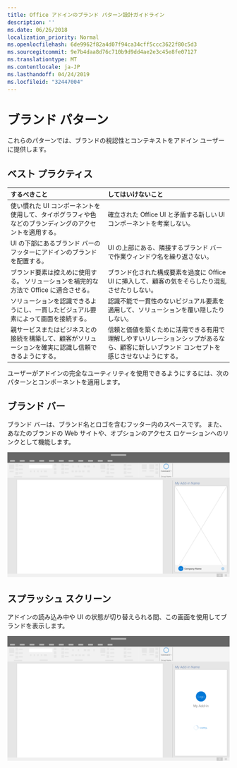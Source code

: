 ```yaml
---
title: Office アドインのブランド パターン設計ガイドライン
description: ''
ms.date: 06/26/2018
localization_priority: Normal
ms.openlocfilehash: 6de9962f82a4d07f94ca34cff5ccc3622f80c5d3
ms.sourcegitcommit: 9e7b4daa8d76c710b9d9dd4ae2e3c45e8fe07127
ms.translationtype: MT
ms.contentlocale: ja-JP
ms.lasthandoff: 04/24/2019
ms.locfileid: "32447004"
---
```

# <a name="branding-patterns"></a>ブランド パターン

これらのパターンでは、ブランドの視認性とコンテキストをアドイン ユーザーに提供します。 

## <a name="best-practices"></a>ベスト プラクティス

|するべきこと |してはいけないこと|
|:---- |:----|
| 使い慣れた UI コンポーネントを使用して、タイポグラフィや色などのブランディングのアクセントを適用する。 | 確立された Office UI と矛盾する新しい UI コンポーネントを考案しない。 | 
| UI の下部にあるブランド バーのフッターにアドインのブランドを配置する。 | UI の上部にある、隣接するブランド バーで作業ウィンドウ名を繰り返さない。 |
| ブランド要素は控えめに使用する。 ソリューションを補完的な方法で Office に適合させる。 | ブランド化された構成要素を過度に Office UI に挿入して、顧客の気をそらしたり混乱させたりしない。 |
| ソリューションを認識できるようにし、一貫したビジュアル要素によって画面を接続する。 | 認識不能で一貫性のないビジュアル要素を適用して、ソリューションを覆い隠したりしない。 |
| 親サービスまたはビジネスとの接続を構築して、顧客がソリューションを確実に認識し信頼できるようにする。 | 信頼と価値を築くために活用できる有用で理解しやすいリレーションシップがあるなら、顧客に新しいブランド コンセプトを感じさせないようにする。 |


ユーザーがアドインの完全なユーティリティを使用できるようにするには、次のパターンとコンポーネントを適用します。


## <a name="brand-bar"></a>ブランド バー

ブランド バーは、ブランド名とロゴを含むフッター内のスペースです。 また、あなたのブランドの Web サイトや、オプションのアクセス ロケーションへのリンクとして機能します。

![ブランド バー - デスクトップ作業ウィンドウの仕様](../images/add-in-brand-bar.png)

## <a name="splash-screen"></a>スプラッシュ スクリーン

アドインの読み込み中や UI の状態が切り替えられる間、この画面を使用してブランドを表示します。

![ブランド スプラッシュ スクリーン - デスクトップ作業ウィンドウの仕様](../images/add-in-splash-screen.png)
